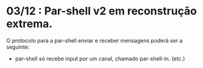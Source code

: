 # 03/12 : Par-shell v2 em reconstrução extrema.

O protocolo para a par-shell enviar e receber mensagens poderá ser a seguinte:
- par-shell só recebe input por um canal, chamado par-shell-in.
(etc.)
